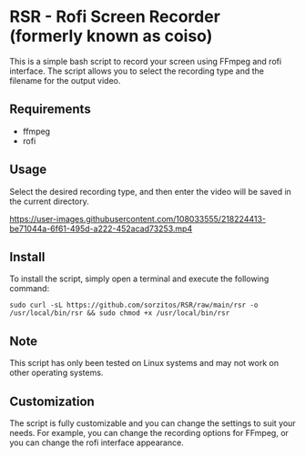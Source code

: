 # RSR - Rofi Screen Recorder (formerly known as coiso)
This is a simple bash script to record your screen using FFmpeg and rofi interface. The script allows you to select the recording type and the filename for the output video.

## Requirements
- ffmpeg
- rofi

## Usage
Select the desired recording type, and then enter the video will be saved in the current directory.

https://user-images.githubusercontent.com/108033555/218224413-be71044a-6f61-495d-a222-452acad73253.mp4

## Install
To install the script, simply open a terminal and execute the following command:

```
sudo curl -sL https://github.com/sorzitos/RSR/raw/main/rsr -o /usr/local/bin/rsr && sudo chmod +x /usr/local/bin/rsr
```

## Note
This script has only been tested on Linux systems and may not work on other operating systems.

## Customization
The script is fully customizable and you can change the settings to suit your needs. For example, you can change the recording options for FFmpeg, or you can change the rofi interface appearance.
